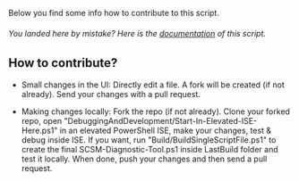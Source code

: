 Below you find some info how to contribute to this script.

###### You landed here by mistake? Here is the [documentation](https://khusmeno-ms.github.io/CSS-SystemCenter-ServiceManager/SCSM-Diagnostic-Tool/) of this script.

## How to contribute?

- Small changes in the UI: 
Directly edit a file. A fork will be created (if not already). Send your changes with a pull request.

- Making changes locally: 
Fork the repo (if not already). Clone your forked repo, open "DebuggingAndDevelopment/Start-In-Elevated-ISE-Here.ps1" in an elevated PowerShell ISE, make your changes, test & debug inside ISE. 
If you want, run "Build/BuildSingleScriptFile.ps1" to create the final SCSM-Diagnostic-Tool.ps1 inside LastBuild folder and test it locally. 
When done, push your changes and then send a pull request.

